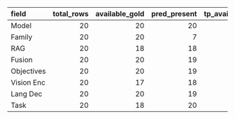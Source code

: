 | field      |   total_rows |   available_gold |   pred_present |   tp_available_detect |   fp_available_detect |   fn_available_detect |   availability_precision |   availability_recall |   availability_f1 |   correct_given_available |   coverage_ceiling |   yield_end_to_end |
|:-----------|-------------:|-----------------:|---------------:|----------------------:|----------------------:|----------------------:|-------------------------:|----------------------:|------------------:|--------------------------:|-------------------:|-------------------:|
| Model      |           20 |               20 |             20 |                    20 |                     0 |                     0 |                 1        |              1        |          1        |                         5 |           0.25     |               0.25 |
| Family     |           20 |               20 |              7 |                     7 |                     0 |                    13 |                 1        |              0.35     |          0.518519 |                         2 |           0.1      |               0.1  |
| RAG        |           20 |               18 |             18 |                    17 |                     1 |                     1 |                 0.944444 |              0.944444 |          0.944444 |                        17 |           0.944444 |               0.85 |
| Fusion     |           20 |               20 |             19 |                    19 |                     0 |                     1 |                 1        |              0.95     |          0.974359 |                        18 |           0.9      |               0.9  |
| Objectives |           20 |               20 |             19 |                    19 |                     0 |                     1 |                 1        |              0.95     |          0.974359 |                         2 |           0.1      |               0.1  |
| Vision Enc |           20 |               17 |             18 |                    15 |                     3 |                     2 |                 0.833333 |              0.882353 |          0.857143 |                         9 |           0.529412 |               0.45 |
| Lang Dec   |           20 |               20 |             19 |                    19 |                     0 |                     1 |                 1        |              0.95     |          0.974359 |                         6 |           0.3      |               0.3  |
| Task       |           20 |               18 |             20 |                    18 |                     2 |                     0 |                 0.9      |              1        |          0.947368 |                        16 |           0.888889 |               0.8  |